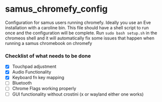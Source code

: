 # samus_chromefy_config
Configuration for samus users running chromefy. Ideally you use an Eve installation with a caroline bin. This file should have a shell script to run once and the configuration will be complete. Run `sudo bash setup.sh` in the chromeos shell and it will automatically fix some issues that happen when running a samus chromebook on chromefy

### Checklist of what needs to be done 
-[x] Touchpad adjustment
&nbsp;
-[x] Audio Functionality 
&nbsp;
-[x] Keyboard fn key mapping
&nbsp;
-[ ] Bluetooth
&nbsp;
-[ ] Chrome Flags working properly 
&nbsp;
-[ ] GUI functionality without crostini (x or wayland either one works) 
&nbsp;
